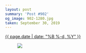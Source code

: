 ```yaml
---
layout: post
summary: 'Post #902'
og_image: 902-1280.jpg
taken: September 30, 2019
---
```


<div class="post">
 <time>
  <a href="/902">
   {{ page.date | date: "%B %-d, %Y" }}
  </a>
 </time>
 <a href="/902">
  <figure data-taken="9/30/2019">
   <img sizes="(min-width: 700px) 50vw, calc(100vw - 2rem)" src="{{ site.assets_url }}/902-640.jpg" srcset="{{ site.assets_url }}/902-320.jpg 320w, {{ site.assets_url }}/902-640.jpg 640w, {{ site.assets_url }}/902-960.jpg 960w, {{ site.assets_url }}/902-1280.jpg 1280w"/>
  </figure>
 </a>
</div>
